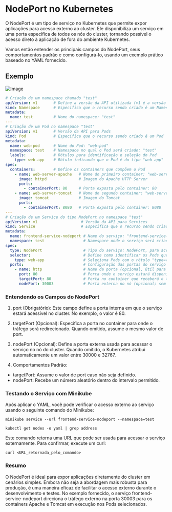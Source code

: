 # NodePort no Kubernetes

O NodePort é um tipo de serviço no Kubernetes que permite expor aplicações para acesso externo ao cluster. Ele disponibiliza um serviço em uma porta específica de todos os nós do cluster, tornando possível o acesso direto à aplicação de fora do ambiente Kubernetes.

Vamos então entender os principais campos do NodePort, seus comportamentos padrão e como configurá-lo, usando um exemplo prático baseado no YAML fornecido.

## Exemplo

![image](https://github.com/user-attachments/assets/777814f6-bc0a-4195-bc6b-2d0a4d7dac3f)


```yaml
# Criação de um namespace chamado "test"
apiVersion: v1       # Define a versão da API utilizada (v1 é a versão para Namespaces)
kind: Namespace      # Especifica que o recurso sendo criado é um Namespace
metadata:            
  name: test         # Nome do namespace: "test"
---
# Criação de um Pod no namespace "test"
apiVersion: v1       # Versão da API para Pods
kind: Pod            # Especifica que o recurso sendo criado é um Pod
metadata:
  name: web-pod      # Nome do Pod: "web-pod"
  namespace: test    # Namespace no qual o Pod será criado: "test"
  labels:            # Rótulos para identificação e seleção do Pod
    type: web-app    # Rótulo indicando que o Pod é do tipo "web-app"
spec: 
  containers:        # Define os containers que compõem o Pod
    - name: web-server-apache   # Nome do primeiro container: "web-server-apache"
      image: httpd              # Imagem do Apache HTTP Server
      ports:
        - containerPort: 80     # Porta exposta pelo container: 80
    - name: web-server-tomcat   # Nome do segundo container: "web-server-tomcat"
      image: tomcat             # Imagem do Tomcat
      ports:
        - containerPort: 8080   # Porta exposta pelo container: 8080
---
# Criação de um Service do tipo NodePort no namespace "test"
apiVersion: v1                   # Versão da API para Services
kind: Service                    # Especifica que o recurso sendo criado é um Service
metadata:
  name: frontend-service-nodeport # Nome do serviço: "frontend-service-nodeport"
  namespace: test                 # Namespace onde o serviço será criado: "test"
spec:
  type: NodePort                  # Tipo do serviço: NodePort, para acesso externo
  selector:                       # Define como identificar os Pods que o serviço gerencia
    type: web-app                 # Seleciona Pods com o rótulo "type=web-app"
  ports:                          # Configuração das portas do serviço
    - name: http                  # Nome da porta (opcional, útil para identificação)
      port: 80                    # Porta onde o serviço estará disponível internamente
      targetPort: 80              # Porta no container que receberá o tráfego (opcional)
      nodePort: 30003             # Porta externa no nó (opcional; sem ela, valor aleatório seria atribuído)
````

### Entendendo os Campos do NodePort
1.	port (Obrigatório):
Este campo define a porta interna em que o serviço estará acessível no cluster. No exemplo, o valor é 80.

2.	targetPort (Opcional):
Especifica a porta no container para onde o tráfego será redirecionado. Quando omitido, assume o mesmo valor de port.

3.	nodePort (Opcional):
Define a porta externa usada para acessar o serviço no nó do cluster. Quando omitido, o Kubernetes atribui automaticamente um valor entre 30000 e 32767.

4.	Comportamentos Padrão:
- targetPort: Assume o valor de port caso não seja definido.
- nodePort: Recebe um número aleatório dentro do intervalo permitido.

### Testando o Serviço com Minikube

Após aplicar o YAML, você pode verificar o acesso externo ao serviço usando o seguinte comando do Minikube:

```
minikube service --url frontend-service-nodeport --namespace=test
```
```
kubectl get nodes -o yaml | grep address
```
Este comando retorna uma URL que pode ser usada para acessar o serviço externamente. Para confirmar, execute um curl:
```
curl <URL_retornada_pelo_comando>
```
### Resumo

O NodePort é ideal para expor aplicações diretamente do cluster em cenários simples. Embora não seja a abordagem mais robusta para produção, é uma maneira eficaz de facilitar o acesso externo durante o desenvolvimento e testes. No exemplo fornecido, o serviço frontend-service-nodeport direciona o tráfego externo na porta 30003 para os containers Apache e Tomcat em execução nos Pods selecionados.
